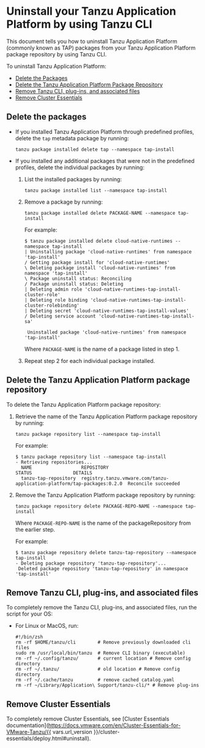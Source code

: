 # Uninstall your Tanzu Application Platform by using Tanzu CLI

This document tells you how to uninstall Tanzu Application Platform (commonly known as TAP) 
packages from your Tanzu Application Platform package repository by using Tanzu CLI.

To uninstall Tanzu Application Platform:

- [Delete the Packages](#del-packages)
- [Delete the Tanzu Application Platform Package Repository](#del-repo)
- [Remove Tanzu CLI, plug-ins, and associated files](#remove-tanzu-cli)
- [Remove Cluster Essentials](#remove-ce)

## <a id='del-packages'></a> Delete the packages

- If you installed Tanzu Application Platform through predefined profiles, 
delete the `tap` metadata package by running:

    ```console
    tanzu package installed delete tap --namespace tap-install
    ```

- If you installed any additional packages that were not in the predefined profiles, 
delete the individual packages by running:

    1. List the installed packages by running:

        ```console
        tanzu package installed list --namespace tap-install
        ```

    2. Remove a package by running:

        ```console
        tanzu package installed delete PACKAGE-NAME --namespace tap-install
        ```

        For example:

        ```console
        $ tanzu package installed delete cloud-native-runtimes --namespace tap-install
        | Uninstalling package 'cloud-native-runtimes' from namespace 'tap-install'
        / Getting package install for 'cloud-native-runtimes'
        \ Deleting package install 'cloud-native-runtimes' from namespace 'tap-install'
        \ Package uninstall status: Reconciling
        / Package uninstall status: Deleting
        | Deleting admin role 'cloud-native-runtimes-tap-install-cluster-role'
        | Deleting role binding 'cloud-native-runtimes-tap-install-cluster-rolebinding'
        | Deleting secret 'cloud-native-runtimes-tap-install-values'
        / Deleting service account 'cloud-native-runtimes-tap-install-sa'    

         Uninstalled package 'cloud-native-runtimes' from namespace 'tap-install'
        ```

        Where `PACKAGE-NAME` is the name of a package listed in step 1.

    3. Repeat step 2 for each individual package installed.

## <a id='del-repo'></a>Delete the Tanzu Application Platform package repository

To delete the Tanzu Application Platform package repository:

1. Retrieve the name of the Tanzu Application Platform package repository by running:

    ```console
    tanzu package repository list --namespace tap-install
    ```

    For example:

    ```console
    $ tanzu package repository list --namespace tap-install
    - Retrieving repositories...
      NAME                  REPOSITORY                                                         STATUS               DETAILS
      tanzu-tap-repository  registry.tanzu.vmware.com/tanzu-application-platform/tap-packages:0.2.0  Reconcile succeeded
    ```

2. Remove the Tanzu Application Platform package repository by running:

    ```console
    tanzu package repository delete PACKAGE-REPO-NAME --namespace tap-install
    ```

    Where `PACKAGE-REPO-NAME` is the name of the packageRepository from the earlier step.

    For example:

    ```console
    $ tanzu package repository delete tanzu-tap-repository --namespace tap-install
    - Deleting package repository 'tanzu-tap-repository'...
     Deleted package repository 'tanzu-tap-repository' in namespace 'tap-install'
    ```

## <a id='remove-tanzu-cli'></a> Remove Tanzu CLI, plug-ins, and associated files

To completely remove the Tanzu CLI, plug-ins, and associated files, run the script for your OS:

+ For Linux or MacOS, run:

    ```console
    #!/bin/zsh
    rm -rf $HOME/tanzu/cli        # Remove previously downloaded cli files
    sudo rm /usr/local/bin/tanzu  # Remove CLI binary (executable)
    rm -rf ~/.config/tanzu/       # current location # Remove config directory
    rm -rf ~/.tanzu/              # old location # Remove config directory
    rm -rf ~/.cache/tanzu         # remove cached catalog.yaml
    rm -rf ~/Library/Application\ Support/tanzu-cli/* # Remove plug-ins
    ```

## <a id='remove-ce'></a> Remove Cluster Essentials

To completely remove Cluster Essentials, see [Cluster Essentials documentation](https://docs.vmware.com/en/Cluster-Essentials-for-VMware-Tanzu/{{ vars.url_version }}/cluster-essentials/deploy.html#uninstall).

